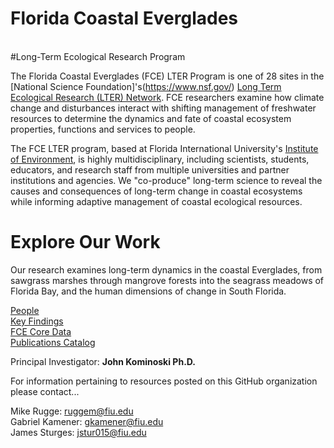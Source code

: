 # Florida Coastal Everglades 
<br>
#Long-Term Ecological Research Program

The Florida Coastal Everglades (FCE) LTER Program is one of 28 sites in the [National Science Foundation]'s(https://www.nsf.gov/) [Long Term Ecological Research (LTER) Network](https://lternet.edu/). FCE researchers examine how climate change and disturbances interact with shifting management of freshwater resources to determine the dynamics and fate of coastal ecosystem properties, functions and services to people.

The FCE LTER program, based at Florida International University's [Institute of Environment](https://environment.fiu.edu/), is highly multidisciplinary, including scientists, students, educators, and research staff from multiple universities and partner institutions and agencies. We "co-produce" long-term science to reveal the causes and consequences of long-term change in coastal ecosystems while informing adaptive management of coastal ecological resources.

# Explore Our Work
Our research examines long-term dynamics in the coastal Everglades, from sawgrass marshes through mangrove forests into the seagrass meadows of Florida Bay, and the human dimensions of change in South Florida.

[People](https://fcelter.fiu.edu/about/people/index.html) 
<br>
[Key Findings](https://fcelter.fiu.edu/research/index.html#key-findings)
<br>
[FCE Core Data](https://fce-lter.fiu.edu/data/core/)
<br>
[Publications Catalog](https://fce-lter.fiu.edu/publications/catalog/)

Principal Investigator: **John Kominoski Ph.D.**

For information pertaining to resources posted on this GitHub organization please contact...

Mike Rugge: ruggem@fiu.edu
<br>
Gabriel Kamener: gkamener@fiu.edu
<br>
James Sturges: jstur015@fiu.edu
